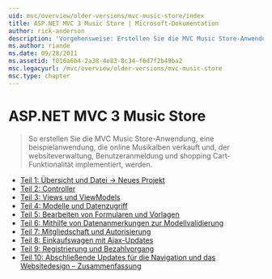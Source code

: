 ```yaml
---
uid: mvc/overview/older-versions/mvc-music-store/index
title: ASP.NET MVC 3 Music Store | Microsoft-Dokumentation
author: rick-anderson
description: 'Vorgehensweise: Erstellen Sie die MVC Music Store-Anwendung, eine beispielanwendung, die online Musikalben verkauft und websiteverwaltung Benutzeranmeldung, implementiert, eine...'
ms.author: riande
ms.date: 09/28/2011
ms.assetid: f016a6b4-2a38-4e83-8c34-f6d7f2b49ba2
msc.legacyurl: /mvc/overview/older-versions/mvc-music-store
msc.type: chapter
---
```

<a name="aspnet-mvc-3-music-store"></a>ASP.NET MVC 3 Music Store
====================
> So erstellen Sie die MVC Music Store-Anwendung, eine beispielanwendung, die online Musikalben verkauft und, der websiteverwaltung, Benutzeranmeldung und shopping Cart-Funktionalität implementiert, werden.


- [Teil 1: Übersicht und Datei -> Neues Projekt](mvc-music-store-part-1.md)
- [Teil 2: Controller](mvc-music-store-part-2.md)
- [Teil 3: Views und ViewModels](mvc-music-store-part-3.md)
- [Teil 4: Modelle und Datenzugriff](mvc-music-store-part-4.md)
- [Teil 5: Bearbeiten von Formularen und Vorlagen](mvc-music-store-part-5.md)
- [Teil 6: Mithilfe von Datenanmerkungen zur Modellvalidierung](mvc-music-store-part-6.md)
- [Teil 7: Mitgliedschaft und Autorisierung](mvc-music-store-part-7.md)
- [Teil 8: Einkaufswagen mit Ajax-Updates](mvc-music-store-part-8.md)
- [Teil 9: Registrierung und Bezahlvorgang](mvc-music-store-part-9.md)
- [Teil 10: Abschließende Updates für die Navigation und das Websitedesign – Zusammenfassung](mvc-music-store-part-10.md)
